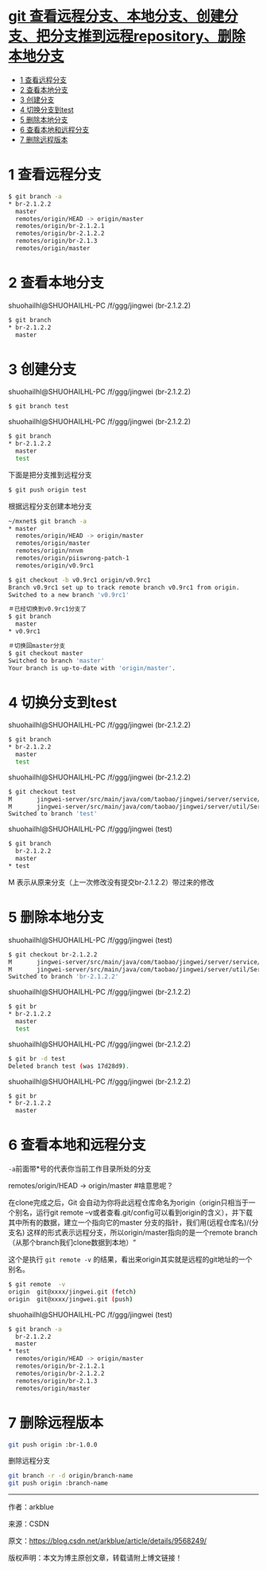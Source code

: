# [git 查看远程分支、本地分支、创建分支、把分支推到远程repository、删除本地分支](http://blog.csdn.net/arkblue/article/details/9568249/)
<!-- TOC -->
- [1 查看远程分支](#1-查看远程分支)
- [2 查看本地分支](#2-查看本地分支)
- [3 创建分支](#3-创建分支)
- [4 切换分支到test](#4-切换分支到test)
- [5 删除本地分支](#5-删除本地分支)
- [6 查看本地和远程分支](#6-查看本地和远程分支)
- [7 删除远程版本](#7-删除远程版本)
<!-- /TOC -->
# 1 查看远程分支

```sh
$ git branch -a
* br-2.1.2.2
  master
  remotes/origin/HEAD -> origin/master
  remotes/origin/br-2.1.2.1
  remotes/origin/br-2.1.2.2
  remotes/origin/br-2.1.3
  remotes/origin/master
```
# 2 查看本地分支

shuohailhl@SHUOHAILHL-PC /f/ggg/jingwei (br-2.1.2.2)
```sh
$ git branch
* br-2.1.2.2
  master
```
# 3 创建分支

shuohailhl@SHUOHAILHL-PC /f/ggg/jingwei (br-2.1.2.2)
```sh
$ git branch test
```
shuohailhl@SHUOHAILHL-PC /f/ggg/jingwei (br-2.1.2.2)
```sh
$ git branch
* br-2.1.2.2
  master
  test
```

下面是把分支推到远程分支 
```sh
$ git push origin test
```
根据远程分支创建本地分支
```sh
~/mxnet$ git branch -a
* master
  remotes/origin/HEAD -> origin/master
  remotes/origin/master
  remotes/origin/nnvm
  remotes/origin/piiswrong-patch-1
  remotes/origin/v0.9rc1

$ git checkout -b v0.9rc1 origin/v0.9rc1
Branch v0.9rc1 set up to track remote branch v0.9rc1 from origin.
Switched to a new branch 'v0.9rc1'

＃已经切换到v0.9rc1分支了
$ git branch
  master
* v0.9rc1

＃切换回master分支
$ git checkout master
Switched to branch 'master'
Your branch is up-to-date with 'origin/master'.
```
# 4 切换分支到test
shuohailhl@SHUOHAILHL-PC /f/ggg/jingwei (br-2.1.2.2)
```sh
$ git branch
* br-2.1.2.2
  master
  test
```
shuohailhl@SHUOHAILHL-PC /f/ggg/jingwei (br-2.1.2.2)
```sh
$ git checkout test
M       jingwei-server/src/main/java/com/taobao/jingwei/server/service/cmd/GetCustomerTarCmd.java
M       jingwei-server/src/main/java/com/taobao/jingwei/server/util/ServerUtil.java
Switched to branch 'test'
```
shuohailhl@SHUOHAILHL-PC /f/ggg/jingwei (test)
```sh
$ git branch
  br-2.1.2.2
  master
* test
```
M 表示从原来分支（上一次修改没有提交br-2.1.2.2）带过来的修改
# 5 删除本地分支

shuohailhl@SHUOHAILHL-PC /f/ggg/jingwei (test)
```sh
$ git checkout br-2.1.2.2
M       jingwei-server/src/main/java/com/taobao/jingwei/server/service/cmd/GetCustomerTarCmd.java
M       jingwei-server/src/main/java/com/taobao/jingwei/server/util/ServerUtil.java
Switched to branch 'br-2.1.2.2'
```
shuohailhl@SHUOHAILHL-PC /f/ggg/jingwei (br-2.1.2.2)
```sh
$ git br
* br-2.1.2.2
  master
  test
```
shuohailhl@SHUOHAILHL-PC /f/ggg/jingwei (br-2.1.2.2)
```sh
$ git br -d test
Deleted branch test (was 17d28d9).
```
shuohailhl@SHUOHAILHL-PC /f/ggg/jingwei (br-2.1.2.2)
```sh
$ git br
* br-2.1.2.2
  master
```

# 6 查看本地和远程分支
`-a`前面带*号的代表你当前工作目录所处的分支

remotes/origin/HEAD -> origin/master #啥意思呢？

在clone完成之后，Git 会自动为你将此远程仓库命名为origin（origin只相当于一个别名，运行git remote –v或者查看.git/config可以看到origin的含义），并下载其中所有的数据，建立一个指向它的master 分支的指针，我们用(远程仓库名)/(分支名) 这样的形式表示远程分支，所以origin/master指向的是一个remote branch（从那个branch我们clone数据到本地）“

这个是执行 `git remote -v` 的结果，看出来origin其实就是远程的git地址的一个别名。
```sh
$ git remote  -v
origin  git@xxxx/jingwei.git (fetch)
origin  git@xxxx/jingwei.git (push)
```

shuohailhl@SHUOHAILHL-PC /f/ggg/jingwei (test)
```sh
$ git branch -a
  br-2.1.2.2
  master
* test
  remotes/origin/HEAD -> origin/master
  remotes/origin/br-2.1.2.1
  remotes/origin/br-2.1.2.2
  remotes/origin/br-2.1.3
  remotes/origin/master
```
# 7 删除远程版本
```sh
git push origin :br-1.0.0
```
删除远程分支
```sh
git branch -r -d origin/branch-name
git push origin :branch-name
```
--------------------- 
作者：arkblue 

来源：CSDN 

原文：https://blog.csdn.net/arkblue/article/details/9568249/ 

版权声明：本文为博主原创文章，转载请附上博文链接！
